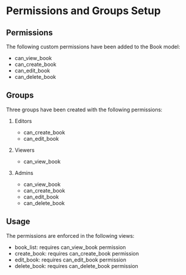 # Permissions and Groups Setup

## Permissions
The following custom permissions have been added to the Book model:
- can_view_book
- can_create_book
- can_edit_book
- can_delete_book

## Groups
Three groups have been created with the following permissions:

1. Editors
   - can_create_book
   - can_edit_book

2. Viewers
   - can_view_book

3. Admins
   - can_view_book
   - can_create_book
   - can_edit_book
   - can_delete_book

## Usage
The permissions are enforced in the following views:
- book_list: requires can_view_book permission
- create_book: requires can_create_book permission
- edit_book: requires can_edit_book permission
- delete_book: requires can_delete_book permission